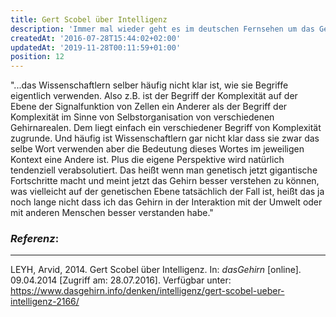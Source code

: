 ```yaml
---
title: Gert Scobel über Intelligenz
description: 'Immer mal wieder geht es im deutschen Fernsehen um das Gehirn. Doch selten so regelmäßig und geistreich, wie in der...'
createdAt: '2016-07-28T15:44:02+02:00'
updatedAt: '2019-11-28T00:11:59+01:00'
position: 12
---
```


"...das Wissenschaftlern selber häufig nicht klar ist, wie sie Begriffe eigentlich verwenden. Also z.B. ist der Begriff der Komplexität auf der Ebene der Signalfunktion von Zellen ein Anderer als der Begriff der Komplexität im Sinne von Selbstorganisation von verschiedenen Gehirnarealen. Dem liegt einfach ein verschiedener Begriff von Komplexität zugrunde. Und häufig ist Wissenschaftlern gar nicht klar dass sie zwar das selbe Wort verwenden aber die Bedeutung dieses Wortes im jeweiligen Kontext eine Andere ist. Plus die eigene Perspektive wird natürlich tendenziell verabsolutiert. Das heißt wenn man genetisch jetzt gigantische Fortschritte macht und meint jetzt das Gehirn besser verstehen zu können, was vielleicht auf der genetischen Ebene tatsächlich der Fall ist, heißt das ja noch lange nicht dass ich das Gehirn in der Interaktion mit der Umwelt oder mit anderen Menschen besser verstanden habe."

### *Referenz*:

---

LEYH, Arvid, 2014. Gert Scobel über Intelligenz. In: _dasGehirn_ [online]. 09.04.2014 [Zugriff am: 28.07.2016]. Verfügbar unter: https://www.dasgehirn.info/denken/intelligenz/gert-scobel-ueber-intelligenz-2166/ <i class="zmdi zmdi-open-in-new"></i>
